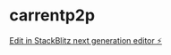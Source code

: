 # carrentp2p

[Edit in StackBlitz next generation editor ⚡️](https://stackblitz.com/~/github.com/manilmed/carrentp2p)